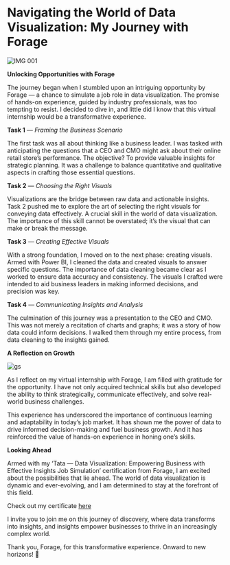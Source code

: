 # Navigating the World of Data Visualization: My Journey with Forage

![IMG 001](https://miro.medium.com/v2/resize:fit:720/format:webp/1*7N9SYn4u7MaFf0FzDqjRZA.png)

**Unlocking Opportunities with Forage**

The journey began when I stumbled upon an intriguing opportunity by Forage — a chance to simulate a job role in data visualization. The promise of hands-on experience, guided by industry professionals, was too tempting to resist. I decided to dive in, and little did I know that this virtual internship would be a transformative experience.

**Task 1** — _Framing the Business Scenario_

The first task was all about thinking like a business leader. I was tasked with anticipating the questions that a CEO and CMO might ask about their online retail store’s performance. The objective? To provide valuable insights for strategic planning. It was a challenge to balance quantitative and qualitative aspects in crafting those essential questions.

**Task 2** — _Choosing the Right Visuals_

Visualizations are the bridge between raw data and actionable insights. Task 2 pushed me to explore the art of selecting the right visuals for conveying data effectively. A crucial skill in the world of data visualization. The importance of this skill cannot be overstated; it’s the visual that can make or break the message.

**Task 3** — _Creating Effective Visuals_

With a strong foundation, I moved on to the next phase: creating visuals. Armed with Power BI, I cleaned the data and created visuals to answer specific questions. The importance of data cleaning became clear as I worked to ensure data accuracy and consistency. The visuals I crafted were intended to aid business leaders in making informed decisions, and precision was key.

**Task 4** — _Communicating Insights and Analysis_

The culmination of this journey was a presentation to the CEO and CMO. This was not merely a recitation of charts and graphs; it was a story of how data could inform decisions. I walked them through my entire process, from data cleaning to the insights gained.

**A Reflection on Growth**

![gs](https://github.com/Adekolaau/Polished-data-hub/assets/128713981/8e59abe5-ad47-4381-bfa5-385561a3c40b)

As I reflect on my virtual internship with Forage, I am filled with gratitude for the opportunity. I have not only acquired technical skills but also developed the ability to think strategically, communicate effectively, and solve real-world business challenges.

This experience has underscored the importance of continuous learning and adaptability in today’s job market. It has shown me the power of data to drive informed decision-making and fuel business growth. And it has reinforced the value of hands-on experience in honing one’s skills.

**Looking Ahead**

Armed with my ‘Tata — Data Visualization: Empowering Business with Effective Insights Job Simulation’ certification from Forage, I am excited about the possibilities that lie ahead. The world of data visualization is dynamic and ever-evolving, and I am determined to stay at the forefront of this field.

Check out my certificate [here](https://forage-uploads-prod.s3.amazonaws.com/completion-certificates/Tata/MyXvBcppsW2FkNYCX_Tata_idd6DYYBDJqmdYgLy_1695205772300_completion_certificate.pdf)

I invite you to join me on this journey of discovery, where data transforms into insights, and insights empower businesses to thrive in an increasingly complex world.

Thank you, Forage, for this transformative experience. Onward to new horizons! 🚀
